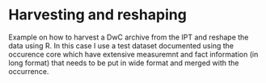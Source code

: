 # Harvesting and reshaping
Example on how to harvest a DwC archive from the IPT and reshape the data using R. 
In this case I use a test dataset documented using the occurence core which have extensive measuremnt and fact information (in long format) that needs to be put in wide format and merged with the occurrence.
